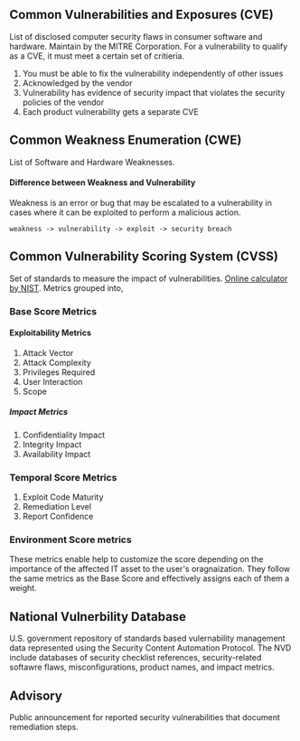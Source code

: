 ## Common Vulnerabilities and Exposures (CVE)

List of disclosed computer security flaws in consumer software and hardware. Maintain by the MITRE Corporation. For a vulnerability to qualify as a CVE, it must meet a certain set of critieria. 

1. You must be able to fix the vulnerability independently of other issues
2. Acknowledged by the vendor
3. Vulnerability has evidence of security impact that violates the security policies of the vendor
4. Each product vulnerability gets a separate CVE

## Common Weakness Enumeration (CWE)

List of Software and Hardware Weaknesses. 

#### Difference between Weakness and Vulnerability

Weakness is an error or bug that may be escalated to a vulnerability in cases where it can be exploited to perform a malicious action. 

`weakness -> vulnerability -> exploit -> security breach`

## Common Vulnerability Scoring System (CVSS)

Set of standards to measure the impact of vulnerabilities. [Online calculator by NIST](https://nvd.nist.gov/vuln-metrics/cvss/v3-calculator). Metrics grouped into,

### Base Score Metrics

#### Exploitability Metrics
1. Attack Vector
2. Attack Complexity
3. Privileges Required
4. User Interaction
5. Scope

##### Impact Metrics
1. Confidentiality Impact
2. Integrity Impact
3. Availability Impact

### Temporal Score Metrics

1. Exploit Code Maturity
2. Remediation Level
3. Report Confidence

### Environment Score metrics

These metrics enable help to customize the score depending on the importance of the affected IT asset to the user's oragnaization. They follow the same metrics as the Base Score and effectively assigns each of them a weight. 

## National Vulnerbility Database

U.S. government repository of standards based vulernability management data represented using the Security Content Automation Protocol. The NVD include databases of security checklist references, security-related softawre flaws, misconfigurations, product names, and impact metrics. 

## Advisory

Public announcement for reported security vulnerabilities that document remediation steps. 

